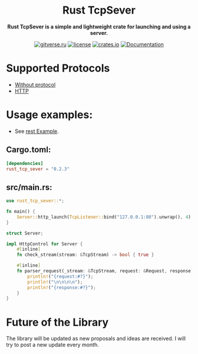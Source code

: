 <div align="center">
  <h1>Rust TcpSever</h1>
  <p>
    <strong>Rust TcpSever is a simple and lightweight crate for launching and using a server.</strong>
  </p>
  <p>
  <!-- prettier-ignore-start -->
  
  [![gitverse.ru](https://img.shields.io/crates/v/rust-tcp-sever?label=gitverse.ru)](https://gitverse.ru/Amakesasha/Rust-TcpSever)
  [![license](https://img.shields.io/crates/l/rust-tcp-sever.svg)](https://gitverse.ru/Amakesasha/Rust-TcpSever/content/main/LICENSE)
  [![crates.io](https://img.shields.io/crates/d/rust-tcp-sever.svg)](https://crates.io/crates/rust_tcp_sever)
  [![Documentation](https://docs.rs/rust_tcp_sever/badge.svg)](https://docs.rs/crate/rust_tcp_sever/latest)

  <!-- prettier-ignore-end -->
  </p>
</div>

# Supported Protocols
* [Without protocol](https://gitverse.ru/Amakesasha/Rust-TcpSever/content/main/examples/clean.rs)
* [HTTP](https://gitverse.ru/Amakesasha/Rust-TcpSever/content/main/examples/http_def_start.rs)

# Usage examples: 
* See [rest Example](https://gitverse.ru/Amakesasha/Rust-TcpSever/content/main/examples).
## Cargo.toml:
``` Toml
[dependencies]
rust_tcp_sever = "0.2.3"
```
## src/main.rs:
``` Rust
use rust_tcp_sever::*;

fn main() {
    Server::http_launch(TcpListener::bind("127.0.0.1:80").unwrap(), 4);
}

struct Server;

impl HttpControl for Server {
    #[inline]
    fn check_stream(stream: &TcpStream) -> bool { true }

    #[inline]
    fn parser_request(_stream: &TcpStream, request: &Request, response: &mut Response) { 
        println!("{request:#?}");
        println!("\n\n\n\n");
        println!("{response:#?}");
    }
}
 ```

# Future of the Library

The library will be updated as new proposals and ideas are received. I will try to post a new update every month.
 